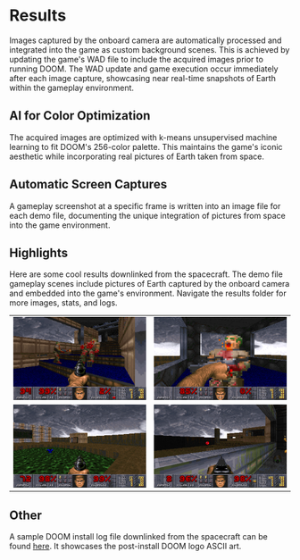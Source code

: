# Results 
Images captured by the onboard camera are automatically processed and integrated into the game as custom background scenes. This is achieved by updating the game's WAD file to include the acquired images prior to running DOOM. The WAD update and game execution occur immediately after each image capture, showcasing near real-time snapshots of Earth within the gameplay environment.

## AI for Color Optimization
The acquired images are optimized with k-means unsupervised machine learning to fit DOOM's 256-color palette. This maintains the game's iconic aesthetic while incorporating real pictures of Earth taken from space.

## Automatic Screen Captures
A gameplay screenshot at a specific frame is written into an image file for each demo file, documenting the unique integration of pictures from space into the game environment.

## Highlights
Here are some cool results downlinked from the spacecraft. The demo file gameplay scenes include pictures of Earth captured by the onboard camera and embedded into the game's environment. Navigate the results folder for more images, stats, and logs.

<div align="center">
  <table>
    <tr>
      <td><img src="./20240324114436/run-000001/frame-001920.jpg" /></td>
      <td><img src="./20240324114436/run-000002/frame-000780.jpg" /></td>
    </tr>
    <tr>
      <td><img src="./20240324114436/run-000003/frame-001911.jpg" /></td>
      <td><img src="./20240324114436/run-000009/frame-002320.jpg" /></td>
    </tr>
  </table>
</div>

## Other
A sample DOOM install log file downlinked from the spacecraft can be found [here](./20240319183842_78_s_install_exp272_DOOM_sh.log). It showcases the post-install DOOM logo ASCII art.